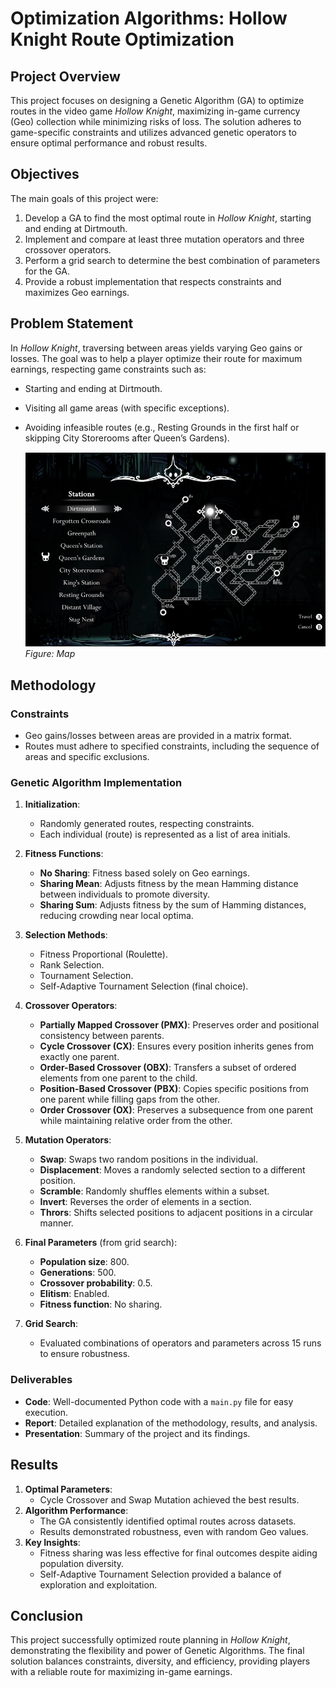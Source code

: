 # Optimization Algorithms: Hollow Knight Route Optimization

## Project Overview
This project focuses on designing a Genetic Algorithm (GA) to optimize routes in the video game *Hollow Knight*, maximizing in-game currency (Geo) collection while minimizing risks of loss. The solution adheres to game-specific constraints and utilizes advanced genetic operators to ensure optimal performance and robust results.

## Objectives
The main goals of this project were:
1. Develop a GA to find the most optimal route in *Hollow Knight*, starting and ending at Dirtmouth.
2. Implement and compare at least three mutation operators and three crossover operators.
3. Perform a grid search to determine the best combination of parameters for the GA.
4. Provide a robust implementation that respects constraints and maximizes Geo earnings.

## Problem Statement
In *Hollow Knight*, traversing between areas yields varying Geo gains or losses. The goal was to help a player optimize their route for maximum earnings, respecting game constraints such as:
- Starting and ending at Dirtmouth.
- Visiting all game areas (with specific exceptions).
- Avoiding infeasible routes (e.g., Resting Grounds in the first half or skipping City Storerooms after Queen’s Gardens).

   ![Map](images/map.png)  
   *Figure: Map*

## Methodology
### Constraints
- Geo gains/losses between areas are provided in a matrix format.
- Routes must adhere to specified constraints, including the sequence of areas and specific exclusions.

### Genetic Algorithm Implementation
1. **Initialization**:
   - Randomly generated routes, respecting constraints.
   - Each individual (route) is represented as a list of area initials.

2. **Fitness Functions**:
   - **No Sharing**: Fitness based solely on Geo earnings.
   - **Sharing Mean**: Adjusts fitness by the mean Hamming distance between individuals to promote diversity.
   - **Sharing Sum**: Adjusts fitness by the sum of Hamming distances, reducing crowding near local optima.

3. **Selection Methods**:
   - Fitness Proportional (Roulette).
   - Rank Selection.
   - Tournament Selection.
   - Self-Adaptive Tournament Selection (final choice).

4. **Crossover Operators**:
   - **Partially Mapped Crossover (PMX)**: Preserves order and positional consistency between parents.
   - **Cycle Crossover (CX)**: Ensures every position inherits genes from exactly one parent.
   - **Order-Based Crossover (OBX)**: Transfers a subset of ordered elements from one parent to the child.
   - **Position-Based Crossover (PBX)**: Copies specific positions from one parent while filling gaps from the other.
   - **Order Crossover (OX)**: Preserves a subsequence from one parent while maintaining relative order from the other.

5. **Mutation Operators**:
   - **Swap**: Swaps two random positions in the individual.
   - **Displacement**: Moves a randomly selected section to a different position.
   - **Scramble**: Randomly shuffles elements within a subset.
   - **Invert**: Reverses the order of elements in a section.
   - **Thrors**: Shifts selected positions to adjacent positions in a circular manner.


6. **Final Parameters** (from grid search):
   - **Population size**: 800.
   - **Generations**: 500.
   - **Crossover probability**: 0.5.
   - **Elitism**: Enabled.
   - **Fitness function**: No sharing.

7. **Grid Search**:
   - Evaluated combinations of operators and parameters across 15 runs to ensure robustness.

### Deliverables
- **Code**: Well-documented Python code with a `main.py` file for easy execution.
- **Report**: Detailed explanation of the methodology, results, and analysis.
- **Presentation**: Summary of the project and its findings.

## Results
1. **Optimal Parameters**:
   - Cycle Crossover and Swap Mutation achieved the best results.
2. **Algorithm Performance**:
   - The GA consistently identified optimal routes across datasets.
   - Results demonstrated robustness, even with random Geo values.
3. **Key Insights**:
   - Fitness sharing was less effective for final outcomes despite aiding population diversity.
   - Self-Adaptive Tournament Selection provided a balance of exploration and exploitation.

## Conclusion
This project successfully optimized route planning in *Hollow Knight*, demonstrating the flexibility and power of Genetic Algorithms. The final solution balances constraints, diversity, and efficiency, providing players with a reliable route for maximizing in-game earnings.
